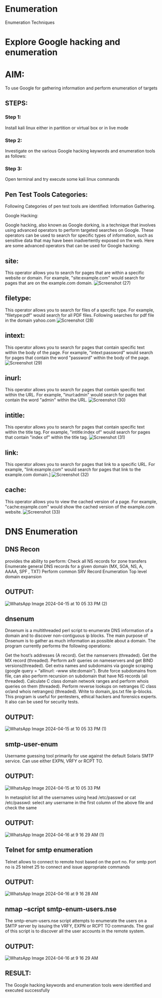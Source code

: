 # Enumeration
Enumeration Techniques

# Explore Google hacking and enumeration 

# AIM:

To use Google for gathering information and perform enumeration of targets

## STEPS:

### Step 1:

Install kali linux either in partition or virtual box or in live mode

### Step 2:

Investigate on the various Google hacking keywords and enumeration tools as follows:


### Step 3:
Open terminal and try execute some kali linux commands

## Pen Test Tools Categories:  

Following Categories of pen test tools are identified:
Information Gathering.

Google Hacking:

Google hacking, also known as Google dorking, is a technique that involves using advanced operators to perform targeted searches on Google. These operators can be used to search for specific types of information, such as sensitive data that may have been inadvertently exposed on the web. Here are some advanced operators that can be used for Google hacking:

## site:
This operator allows you to search for pages that are within a specific website or domain. For example, "site:example.com" would search for pages that are on the example.com domain.
![Screenshot (27)](https://github.com/Vinothini1711/Echoserver/assets/144300204/f552615c-807c-4f9f-be5c-87893f5ac18f)
## filetype: 
This operator allows you to search for files of a specific type. For example, "filetype:pdf" would search for all PDF files.
Following searches for pdf file in the domain yahoo.com
![Screenshot (28)](https://github.com/Vinothini1711/Echoserver/assets/144300204/0e3921fd-a6c3-4b0d-a95b-739e5c09a7d1)
## intext:
This operator allows you to search for pages that contain specific text within the body of the page. For example, "intext:password" would search for pages that contain the word "password" within the body of the page.
![Screenshot (29)](https://github.com/Vinothini1711/Echoserver/assets/144300204/1301f039-abd1-4d00-8a49-aaaeaf19d4b8)
## inurl: 
This operator allows you to search for pages that contain specific text within the URL. For example, "inurl:admin" would search for pages that contain the word "admin" within the URL.
![Screenshot (30)](https://github.com/Vinothini1711/Echoserver/assets/144300204/6fc7deb3-002e-48bb-8241-17d1ed9e7e7f)
## intitle:
This operator allows you to search for pages that contain specific text within the title tag. For example, "intitle:index of" would search for pages that contain "index of" within the title tag.
![Screenshot (31)](https://github.com/Vinothini1711/Echoserver/assets/144300204/d7902b26-a271-4ecc-8313-a2ec2e92d171)
## link:
This operator allows you to search for pages that link to a specific URL. For example, "link:example.com" would search for pages that link to the example.com domain.]
![Screenshot (32)](https://github.com/Vinothini1711/Echoserver/assets/144300204/103984f2-2589-41bb-9969-c2b9676a4275)
## cache: 
This operator allows you to view the cached version of a page. For example, "cache:example.com" would show the cached version of the example.com website.
![Screenshot (33)](https://github.com/Vinothini1711/Echoserver/assets/144300204/2301a9ed-7670-4187-b5f5-53c6754c6037)

# DNS Enumeration
## DNS Recon
provides the ability to perform:
Check all NS records for zone transfers
Enumerate general DNS records for a given domain (MX, SOA, NS, A, AAAA, SPF , TXT)
Perform common SRV Record Enumeration
Top level domain expansion
## OUTPUT:
![WhatsApp Image 2024-04-15 at 10 05 33 PM (2)](https://github.com/Vinothini1711/Echoserver/assets/144300204/9ab6e693-974a-4c59-90b0-3bba432d7bd2)
## dnsenum
Dnsenum is a multithreaded perl script to enumerate DNS information of a domain and to discover non-contiguous ip blocks. The main purpose of Dnsenum is to gather as much information as possible about a domain. The program currently performs the following operations:

Get the host’s addresses (A record).
Get the namservers (threaded).
Get the MX record (threaded).
Perform axfr queries on nameservers and get BIND versions(threaded).
Get extra names and subdomains via google scraping (google query = “allinurl: -www site:domain”).
Brute force subdomains from file, can also perform recursion on subdomain that have NS records (all threaded).
Calculate C class domain network ranges and perform whois queries on them (threaded).
Perform reverse lookups on netranges (C class or/and whois netranges) (threaded).
Write to domain_ips.txt file ip-blocks.
This program is useful for pentesters, ethical hackers and forensics experts. It also can be used for security tests.
## OUTPUT:
![WhatsApp Image 2024-04-15 at 10 05 33 PM (1)](https://github.com/Vinothini1711/Echoserver/assets/144300204/df5d0ada-600a-4ec5-9edc-e5a7b3142ce3)

## smtp-user-enum
Username guessing tool primarily for use against the default Solaris SMTP service. Can use either EXPN, VRFY or RCPT TO.
## OUTPUT:
![WhatsApp Image 2024-04-15 at 10 05 33 PM](https://github.com/Vinothini1711/Echoserver/assets/144300204/ce1dd727-743e-44b8-bc6f-5908d8c95c15)

In metasploit list all the usernames using head /etc/passwd or cat /etc/passwd:
select any username in the first column of the above file and check the same
## OUTPUT:
![WhatsApp Image 2024-04-16 at 9 16 29 AM (1)](https://github.com/Vinothini1711/Echoserver/assets/144300204/ea4999a8-0b7b-4a79-bb3f-622599320c3b)

## Telnet for smtp enumeration
Telnet allows to connect to remote host based on the port no. For smtp port no is 25
telnet <host address> 25 to connect
and issue appropriate commands
## OUTPUT:
 ![WhatsApp Image 2024-04-16 at 9 16 28 AM](https://github.com/Vinothini1711/Echoserver/assets/144300204/f4b46a3e-31ed-4083-9582-807f9cc12acf)
 
## nmap –script smtp-enum-users.nse <hostname>
The smtp-enum-users.nse script attempts to enumerate the users on a SMTP server by issuing the VRFY, EXPN or RCPT TO commands. The goal of this script is to discover all the user accounts in the remote system.
## OUTPUT:
![WhatsApp Image 2024-04-16 at 9 16 29 AM](https://github.com/Vinothini1711/Echoserver/assets/144300204/ae277861-75c5-446a-a9c8-c8c69eb0ebf9)

## RESULT:
The Google hacking keywords and enumeration tools were identified and executed successfully

